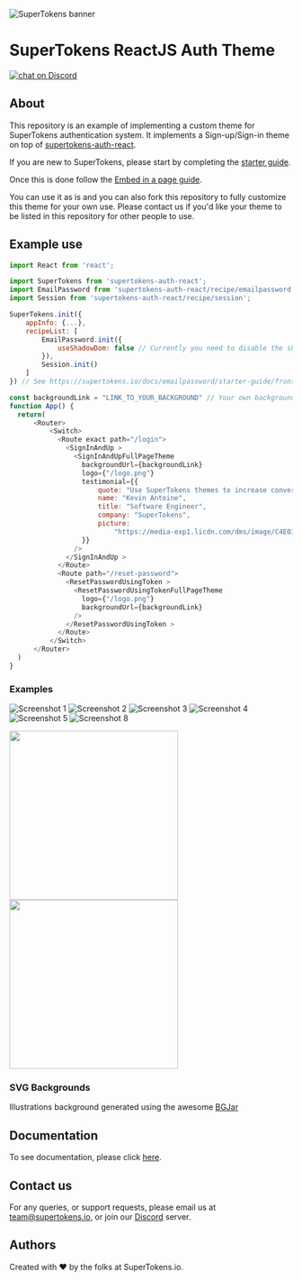 
![SuperTokens banner](https://raw.githubusercontent.com/supertokens/supertokens-logo/master/images/Artboard%20%E2%80%93%2027%402x.png)

# SuperTokens ReactJS Auth Theme

<a href="https://supertokens.io/discord">
<img src="https://img.shields.io/discord/603466164219281420.svg?logo=discord"
    alt="chat on Discord"></a>
    
## About
This repository is an example of implementing a custom theme for SuperTokens authentication system.
It implements a Sign-up/Sign-in theme on top of [supertokens-auth-react](https://github.com/supertokens/supertokens-auth-react).

If you are new to SuperTokens, please start by completing the [starter guide](https://supertokens.io/docs/emailpassword/starter-guide/overview).

Once this is done follow the [Embed in a page guide](https://supertokens.io/docs/emailpassword/intermediate-guide/signup-form/embed-in-page).

You can use it as is and you can also fork this repository to fully customize this theme for your own use. 
Please contact us if you'd like your theme to be listed in this repository for other people to use.


## Example use

```js
import React from 'react';

import SuperTokens from 'supertokens-auth-react';
import EmailPassword from 'supertokens-auth-react/recipe/emailpassword';
import Session from 'supertokens-auth-react/recipe/session';

SuperTokens.init({
    appInfo: {...},
    recipeList: [
        EmailPassword.init({
            useShadowDom: false // Currently you need to disable the shadow Dom to use this theme.
        }),
        Session.init()
    ]
}) // See https://supertokens.io/docs/emailpassword/starter-guide/frontend

const backgroundLink = "LINK_TO_YOUR_BACKGROUND" // Your own background (undefined for default background)
function App() {
  return(
      <Router>
          <Switch>
            <Route exact path="/login">
              <SignInAndUp >
                <SignInAndUpFullPageTheme
                  backgroundUrl={backgroundLink}
                  logo={"/logo.png"}
                  testimonial={{
                      quote: "Use SuperTokens themes to increase convertion to your product!",
                      name: "Kevin Antoine",
                      title: "Software Engineer",
                      company: "SuperTokens",
                      picture:
                          "https://media-exp1.licdn.com/dms/image/C4E03AQGdxygrLo8PLQ/profile-displayphoto-shrink_200_200/0?e=1611187200&v=beta&t=ixyXoqGsdpQ7BPzBWXVXdlebrYvd8l0ZFtad_ebCITM"
                  }}
                />
              </SignInAndUp >
            </Route>
            <Route path="/reset-password">
              <ResetPasswordUsingToken >
                <ResetPasswordUsingTokenFullPageTheme
                  logo={"/logo.png"}
                  backgroundUrl={backgroundLink}
                />
              </ResetPasswordUsingToken >
            </Route>
          </Switch>
      </Router>
  )
}
```

### Examples


![Screenshot 1](./assets/screenshot1.png?raw=true)
![Screenshot 2](./assets/screenshot2.png?raw=true)
![Screenshot 3](./assets/screenshot3.png?raw=true)
![Screenshot 4](./assets/screenshot4.png?raw=true)
![Screenshot 5](./assets/screenshot5.png?raw=true)
![Screenshot 8](./assets/screenshot8.png?raw=true)


<img width="300px" src="./assets/screenshot6.png?raw=true"/>

<img width="300px" src="./assets/screenshot7.png?raw=true"/>


### SVG Backgrounds

Illustrations background generated using the awesome [BGJar](https://bgjar.com/)

## Documentation
To see documentation, please click [here](https://supertokens.io/docs/auth-react/installation).

## Contact us
For any queries, or support requests, please email us at team@supertokens.io, or join our [Discord](supertokens.io/discord) server.

## Authors
Created with :heart: by the folks at SuperTokens.io.
